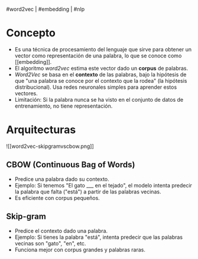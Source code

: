 #word2vec | #embedding | #nlp 

# Concepto
- Es una técnica de procesamiento del lenguaje que sirve para obtener un vector como representación de una palabra, lo que se conoce como [[embedding]].
- El algoritmo *word2vec* estima este vector dado un **corpus** de palabras.
- *Word2Vec* se basa en el **contexto** de las palabras, bajo la hipótesis de que "una palabra se conoce por el contexto que la rodea" (la hipótesis distribucional). Usa redes neuronales simples para aprender estos vectores.
- Limitación: Si la palabra nunca se ha visto en el conjunto de datos de entrenamiento, no tiene representación.

# Arquitecturas
![[word2vec-skipgramvscbow.png]]
## CBOW (Continuous Bag of Words)
- Predice una palabra dado su contexto.
- Ejemplo: Si tenemos "El gato ___ en el tejado", el modelo intenta predecir la palabra que falta ("está") a partir de las palabras vecinas.
- Es eficiente con corpus pequeños.
## **Skip-gram**
- Predice el contexto dado una palabra.
- Ejemplo: Si tienes la palabra "está", intenta predecir que las palabras vecinas son "gato", "en", etc.
- Funciona mejor con corpus grandes y palabras raras.
